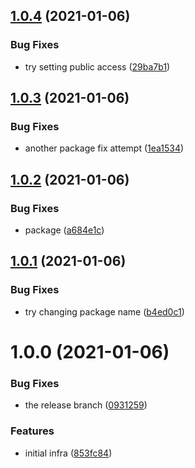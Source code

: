 ## [1.0.4](https://github.com/promotedai/logger-js/compare/v1.0.3...v1.0.4) (2021-01-06)


### Bug Fixes

* try setting public access ([29ba7b1](https://github.com/promotedai/logger-js/commit/29ba7b127b04d41bf26714dc35960f52e3a66ff0))

## [1.0.3](https://github.com/promotedai/logger-js/compare/v1.0.2...v1.0.3) (2021-01-06)


### Bug Fixes

* another package fix attempt ([1ea1534](https://github.com/promotedai/logger-js/commit/1ea15348ad23744b9340d40927714931f9d67a29))

## [1.0.2](https://github.com/promotedai/logger-js/compare/v1.0.1...v1.0.2) (2021-01-06)


### Bug Fixes

* package ([a684e1c](https://github.com/promotedai/logger-js/commit/a684e1c940589e2a66198aee02e7549d9e16d5a7))

## [1.0.1](https://github.com/promotedai/logger-js/compare/v1.0.0...v1.0.1) (2021-01-06)


### Bug Fixes

* try changing package name ([b4ed0c1](https://github.com/promotedai/logger-js/commit/b4ed0c1d6b3cfaa7d21425dede8d1fff4a8a955d))

# 1.0.0 (2021-01-06)


### Bug Fixes

* the release branch ([0931259](https://github.com/promotedai/logger-js/commit/0931259dac2754134c2e70ba5aab4a9201fc0602))


### Features

* initial infra ([853fc84](https://github.com/promotedai/logger-js/commit/853fc8436da2929d605d5c8867bf7f753141a565))
